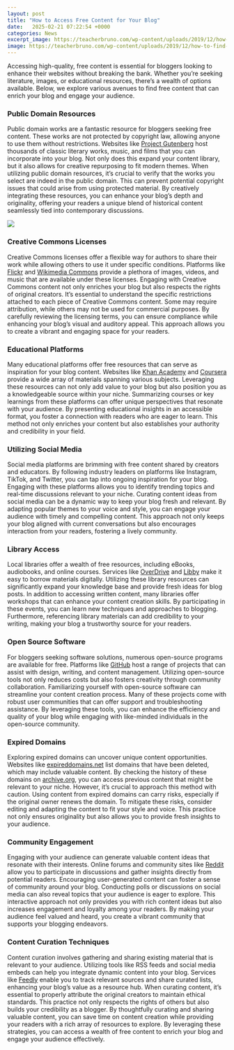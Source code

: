 ```yaml
---
layout: post
title: "How to Access Free Content for Your Blog"
date:   2025-02-21 07:22:54 +0000
categories: News
excerpt_image: https://teacherbruno.com/wp-content/uploads/2019/12/how-to-find-free-content-for-your-blog-768x1226.jpg
image: https://teacherbruno.com/wp-content/uploads/2019/12/how-to-find-free-content-for-your-blog-768x1226.jpg
---
```


Accessing high-quality, free content is essential for bloggers looking to enhance their websites without breaking the bank. Whether you’re seeking literature, images, or educational resources, there’s a wealth of options available. Below, we explore various avenues to find free content that can enrich your blog and engage your audience.
### Public Domain Resources
Public domain works are a fantastic resource for bloggers seeking free content. These works are not protected by copyright law, allowing anyone to use them without restrictions. Websites like [Project Gutenberg](https://www.gutenberg.org) host thousands of classic literary works, music, and films that you can incorporate into your blog. Not only does this expand your content library, but it also allows for creative repurposing to fit modern themes.
When utilizing public domain resources, it’s crucial to verify that the works you select are indeed in the public domain. This can prevent potential copyright issues that could arise from using protected material. By creatively integrating these resources, you can enhance your blog’s depth and originality, offering your readers a unique blend of historical content seamlessly tied into contemporary discussions.

![](https://teacherbruno.com/wp-content/uploads/2019/12/how-to-find-free-content-for-your-blog-768x1226.jpg)
### Creative Commons Licenses
Creative Commons licenses offer a flexible way for authors to share their work while allowing others to use it under specific conditions. Platforms like [Flickr](https://www.flickr.com) and [Wikimedia Commons](https://commons.wikimedia.org) provide a plethora of images, videos, and music that are available under these licenses. Engaging with Creative Commons content not only enriches your blog but also respects the rights of original creators.
It’s essential to understand the specific restrictions attached to each piece of Creative Commons content. Some may require attribution, while others may not be used for commercial purposes. By carefully reviewing the licensing terms, you can ensure compliance while enhancing your blog’s visual and auditory appeal. This approach allows you to create a vibrant and engaging space for your readers.
### Educational Platforms
Many educational platforms offer free resources that can serve as inspiration for your blog content. Websites like [Khan Academy](https://www.khanacademy.org) and [Coursera](https://www.coursera.org) provide a wide array of materials spanning various subjects. Leveraging these resources can not only add value to your blog but also position you as a knowledgeable source within your niche.
Summarizing courses or key learnings from these platforms can offer unique perspectives that resonate with your audience. By presenting educational insights in an accessible format, you foster a connection with readers who are eager to learn. This method not only enriches your content but also establishes your authority and credibility in your field.
### Utilizing Social Media
Social media platforms are brimming with free content shared by creators and educators. By following industry leaders on platforms like Instagram, TikTok, and Twitter, you can tap into ongoing inspiration for your blog. Engaging with these platforms allows you to identify trending topics and real-time discussions relevant to your niche.
Curating content ideas from social media can be a dynamic way to keep your blog fresh and relevant. By adapting popular themes to your voice and style, you can engage your audience with timely and compelling content. This approach not only keeps your blog aligned with current conversations but also encourages interaction from your readers, fostering a lively community.
### Library Access
Local libraries offer a wealth of free resources, including eBooks, audiobooks, and online courses. Services like [OverDrive](https://www.overdrive.com) and [Libby](https://www.overdrive.com/apps/libby/) make it easy to borrow materials digitally. Utilizing these library resources can significantly expand your knowledge base and provide fresh ideas for blog posts.
In addition to accessing written content, many libraries offer workshops that can enhance your content creation skills. By participating in these events, you can learn new techniques and approaches to blogging. Furthermore, referencing library materials can add credibility to your writing, making your blog a trustworthy source for your readers.
### Open Source Software
For bloggers seeking software solutions, numerous open-source programs are available for free. Platforms like [GitHub](https://github.com) host a range of projects that can assist with design, writing, and content management. Utilizing open-source tools not only reduces costs but also fosters creativity through community collaboration.
Familiarizing yourself with open-source software can streamline your content creation process. Many of these projects come with robust user communities that can offer support and troubleshooting assistance. By leveraging these tools, you can enhance the efficiency and quality of your blog while engaging with like-minded individuals in the open-source community.
### Expired Domains
Exploring expired domains can uncover unique content opportunities. Websites like [expireddomains.net](https://expireddomains.net) list domains that have been deleted, which may include valuable content. By checking the history of these domains on [archive.org](https://archive.org), you can access previous content that might be relevant to your niche.
However, it’s crucial to approach this method with caution. Using content from expired domains can carry risks, especially if the original owner renews the domain. To mitigate these risks, consider editing and adapting the content to fit your style and voice. This practice not only ensures originality but also allows you to provide fresh insights to your audience.
### Community Engagement
Engaging with your audience can generate valuable content ideas that resonate with their interests. Online forums and community sites like [Reddit](https://www.reddit.com) allow you to participate in discussions and gather insights directly from potential readers. Encouraging user-generated content can foster a sense of community around your blog.
Conducting polls or discussions on social media can also reveal topics that your audience is eager to explore. This interactive approach not only provides you with rich content ideas but also increases engagement and loyalty among your readers. By making your audience feel valued and heard, you create a vibrant community that supports your blogging endeavors.
### Content Curation Techniques
Content curation involves gathering and sharing existing material that is relevant to your audience. Utilizing tools like RSS feeds and social media embeds can help you integrate dynamic content into your blog. Services like [Feedly](https://feedly.com) enable you to track relevant sources and share curated lists, enhancing your blog’s value as a resource hub.
When curating content, it’s essential to properly attribute the original creators to maintain ethical standards. This practice not only respects the rights of others but also builds your credibility as a blogger. By thoughtfully curating and sharing valuable content, you can save time on content creation while providing your readers with a rich array of resources to explore. 
By leveraging these strategies, you can access a wealth of free content to enrich your blog and engage your audience effectively.